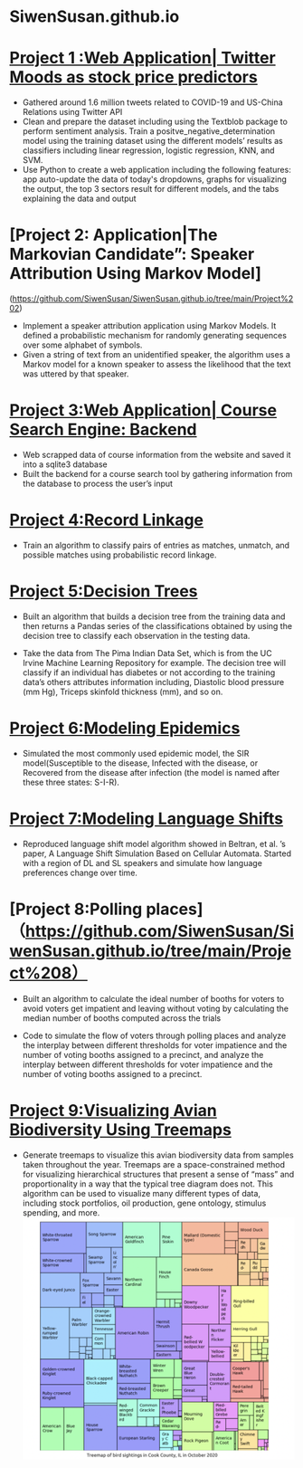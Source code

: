 

# SiwenSusan.github.io

# [Project 1 :Web Application| Twitter Moods as stock price predictors](https://github.com/SiwenSusan/SiwenSusan.github.io/tree/main/Project%201)    

* Gathered around 1.6 million tweets related to COVID-19 and US-China Relations using Twitter API
* Clean and prepare the dataset including using the Textblob package to perform sentiment analysis. Train a positve_negative_determination model using the training dataset using the different models’ results as classifiers including linear regression, logistic regression, KNN, and SVM.
* Use Python to create a web application including the following features: app auto-update the data of today's dropdowns, graphs for visualizing the output, the top 3 sectors result for different models, and the tabs explaining the data and output 

# [Project 2: Application|The Markovian Candidate”: Speaker Attribution Using Markov Model]
(https://github.com/SiwenSusan/SiwenSusan.github.io/tree/main/Project%202)
* Implement a speaker attribution application using Markov Models.  It defined a probabilistic mechanism for randomly generating sequences over some alphabet of symbols. 
* Given a string of text from an unidentified speaker, the algorithm uses a Markov model for a known speaker to assess the likelihood that the text was uttered by that speaker.

# [Project 3:Web Application| Course Search Engine: Backend](https://github.com/SiwenSusan/SiwenSusan.github.io/tree/main/Project%203)
* Web scrapped data of course information from the website and saved it into a sqlite3 database
* Built the backend for a course search tool by gathering information from the database to process the user’s input


# [Project 4:Record Linkage](https://github.com/SiwenSusan/SiwenSusan.github.io/tree/main/Project%204)
* Train an algorithm to classify pairs of entries as matches, unmatch, and possible matches using probabilistic record linkage.


# [Project 5:Decision Trees](https://github.com/SiwenSusan/SiwenSusan.github.io/tree/main/Project%205)
* Built an algorithm that builds a decision tree from the training data and then returns a Pandas series of the classifications obtained by using the decision tree to classify each observation in the testing data.

* Take the data from The Pima Indian Data Set, which is from the UC Irvine Machine Learning Repository for example. The decision tree will classify if an individual has diabetes or not according to the training data’s others attributes information including,
Diastolic blood pressure (mm Hg), Triceps skinfold thickness (mm), and so on.


# [Project 6:Modeling Epidemics](https://github.com/SiwenSusan/SiwenSusan.github.io/tree/main/Project%206)
* Simulated the most commonly used epidemic model, the SIR model(Susceptible to the disease, Infected with the disease, or Recovered from the disease after infection (the model is named after these three states: S-I-R). 


# [Project 7:Modeling Language Shifts](https://github.com/SiwenSusan/SiwenSusan.github.io/tree/main/Project%207)
* Reproduced language shift model algorithm showed in Beltran, et al. ’s paper, A Language Shift Simulation Based on Cellular Automata. Started with a region of DL and SL speakers and simulate how language preferences change over time. 

# [Project 8:Polling places]（https://github.com/SiwenSusan/SiwenSusan.github.io/tree/main/Project%208）
* Built an algorithm to calculate the ideal number of booths for voters to avoid voters get impatient and leaving without voting by calculating the median number of booths computed across the trials

* Code to simulate the flow of voters through polling places and analyze the interplay between different thresholds for voter impatience and the number of voting booths assigned to a precinct, and analyze the interplay between different thresholds for voter impatience and the number of voting booths assigned to a precinct.


# [Project 9:Visualizing Avian Biodiversity Using Treemaps](https://github.com/SiwenSusan/SiwenSusan.github.io/tree/main/Project%209)
* Generate treemaps to visualize this avian biodiversity data from samples taken throughout the year. Treemaps are a space-constrained method for visualizing hierarchical structures that present a sense of “mass” and proportionality in a way that the typical tree diagram does not. 
This algorithm can be used to visualize many different types of data, including stock portfolios, oil production, gene ontology, stimulus spending, and more. 
![alt text](https://github.com/SiwenSusan/SiwenSusan.github.io/blob/main/Pictures/Treemaps.png)

